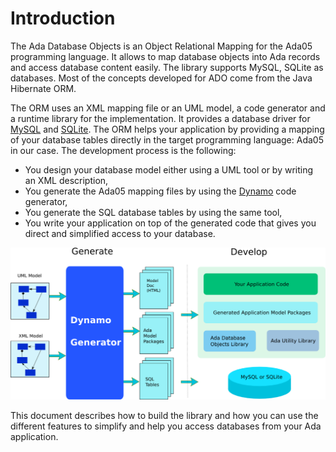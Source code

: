 # Introduction

The Ada Database Objects is an Object Relational Mapping for the Ada05 programming language.
It allows to map database objects into Ada records and access database content easily.
The library supports MySQL, SQLite as databases.
Most of the concepts developed for ADO come from the Java Hibernate ORM.

The ORM uses an XML mapping file or an UML model, a code generator and a runtime library for the implementation.  It provides a database driver for [MySQL](http://www.mysql.com/)
and [SQLite](http://www.sqlite.org/).  The ORM helps your application by providing a mapping of your database
tables directly in the target programming language: Ada05 in our case.  The development process is the following:

  * You design your database model either using a UML tool or by writing an XML description,
  * You generate the Ada05 mapping files by using the [Dynamo](https://github.com/stcarrez/dynamo) code generator,
  * You generate the SQL database tables by using the same tool,
  * You write your application on top of the generated code that gives you direct and simplified access to your database.

![ORM Development Model](images/ado-orm.png)

This document describes how to build the library and how you can use
the different features to simplify and help you access databases
from your Ada application.

